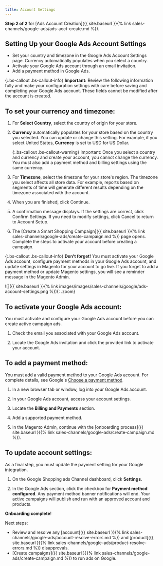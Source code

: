 ```yaml
---
title: Account Settings
---
```



**Step 2 of 2** for [Ads Account Creation]({{ site.baseurl }}{% link sales-channels/google-ads/ads-acct-create.md %}).

## Setting Up your Google Ads Account Settings

* Set your country and timezone in the Google Ads Account Settings page. Currency automatically populates when you select a country.
* Activate your Google Ads account through an email invitation.
* Add a payment method in Google Ads.

{:.bs-callout .bs-callout-info}
**Important:** Review the following information fully and make your configuration settings with care before saving and completing your Google Ads account. These fields cannot be modified after the account is created.

## To set your currency and timezone:

1. For **Select Country**, select the country of origin for your store.

1. **Currency** automatically populates for your store based on the country you selected. You can update or change this setting. For example, if you select United States, **Currency** is set to USD for US Dollar.

    {:.bs-callout .bs-callout-warning}
    Important: Once you select a country and currency and create your account, you cannot change the currency. You must also add a payment method and billing settings using the same currency.

1. For **Timezone**, select the timezone for your store's region. The timezone you select affects all store data. For example, reports based on segments of time will generate different results depending on the timezone associated with the account.

1. When you are finished, click <span class="btn">Continue</span>.

1. A confirmation message displays. If the settings are correct, click <span class="btn">Confirm Settings</span>. If you need to modify settings, click <span class="btn">Cancel </span>to return to Account Setup.

1. The [Create a Smart Shopping Campaign]({{ site.baseurl }}{% link sales-channels/google-ads/create-campaign.md %}) page opens. Complete the steps to activate your account before creating a campaign.

{:.bs-callout .bs-callout-info}
**Don't forget!** You must activate your Google Ads account, configure payment methods in your Google Ads account, and update settings in Magento for your account to go live. If you forget to add a payment method or update Magento settings, you will see a reminder message in the Magento Admin.

![]({{ site.baseurl }}{% link images/images/sales-channels/google/ads-account-settings.png %}){: .zoom}   

## To activate your Google Ads account:

You must activate and configure your Google Ads account before you can create active campaign ads.

1. Check the email you associated with your Google Ads account.

1. Locate the Google Ads invitation and click the provided link to activate your account.

## To add a payment method:

You must add a valid payment method to your Google Ads account. For complete details, see Google's [Choose a payment method][1].

1. In a new browser tab or window, log into your Google Ads account.

1. In your Google Ads account, access your account settings.

1. Locate the **Billing and Payments** section.

1. Add a supported payment method.

1. In the Magento Admin, continue with the [onboarding process]({{ site.baseurl }}{% link sales-channels/google-ads/create-campaign.md %}).

## To update account settings:

As a final step, you must update the payment setting for your Google integration.

1. On the Google Shopping ads Channel dashboard, click **Settings**.

1. In the Google Ads section, click the checkbox for **Payment method configured**. Any payment method banner notifications will end. Your active campaigns will publish and run with an approved account and products.

**Onboarding complete!**

Next steps:

* Review and resolve any [account]({{ site.baseurl }}{% link sales-channels/google-ads/account-resolve-errors.md %}) and [product]({{ site.baseurl }}{% link sales-channels/google-ads/product-resolve-errors.md %}) disapprovals.
* [Create campaigns]({{ site.baseurl }}{% link sales-channels/google-ads/create-campaign.md %}) to run ads on Google.

[1]: https://support.google.com/google-ads/answer/2375433?hl=en
